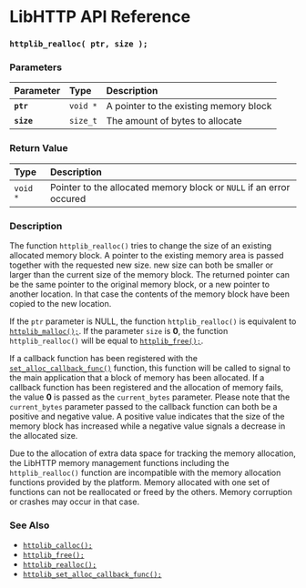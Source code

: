 # LibHTTP API Reference

### `httplib_realloc( ptr, size );`

### Parameters

| Parameter | Type | Description |
| :--- | :--- | :--- |
|**`ptr`**|`void *`|A pointer to the existing memory block|
|**`size`**|`size_t`|The amount of bytes to allocate|

### Return Value

| Type | Description |
| :--- | :--- |
|`void *`|Pointer to the allocated memory block or `NULL` if an error occured|

### Description

The function `httplib_realloc()` tries to change the size of an existing allocated memory block. A pointer to the existing memory area is passed together with the requested new size. new size can both be smaller or larger than the current size of the memory block. The returned pointer can be the same pointer to the original memory block, or a new pointer to another location. In that case the contents of the memory block have been copied to the new location.

If the `ptr` parameter is NULL, the function `httplib_realloc()` is equivalent to [`httplib_malloc();`](httplib_malloc.md). If the parameter `size` is **0**, the function `httplib_realloc()` will be equal to [`httplib_free();`](httplib_free.md).

If a callback function has been registered with the [`set_alloc_callback_func()`](set_alloc_callback_func.md) function, this function will be called to signal to the main application that a block of memory has been allocated. If a callback function has been registered and the allocation of memory fails, the value **0** is passed as the `current_bytes` parameter. Please note that the `current_bytes` parameter passed to the callback function can both be a positive and negative value. A positive value indicates that the size of the memory block has increased while a negative value signals a decrease in the allocated size.

Due to the allocation of extra data space for tracking the memory allocation, the LibHTTP memory management functions including the `httplib_realloc()` function are incompatible with the memory allocation functions provided by the platform. Memory allocated with one set of functions can not be reallocated or freed by the others. Memory corruption or crashes may occur in that case.

### See Also

* [`httplib_calloc();`](httplib_calloc.md)
* [`httplib_free();`](httplib_free.md)
* [`httplib_realloc();`](httplib_malloc.md)
* [`httplib_set_alloc_callback_func();`](httplib_set_alloc_callback_func.md)
